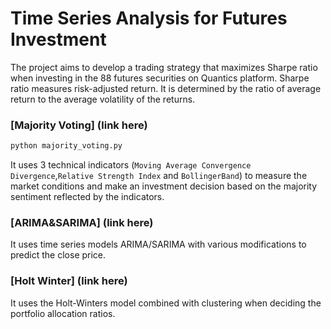# Time Series Analysis for Futures Investment
The project aims to develop a trading strategy that maximizes Sharpe ratio when investing in the 88 futures securities on Quantics platform. Sharpe ratio measures risk-adjusted return. It is determined by the ratio of average return to the average volatility of the returns. 

### [Majority Voting] (link here)
```sh
python majority_voting.py
```
It uses 3 technical indicators (`Moving Average Convergence Divergence`,`Relative Strength Index` and `BollingerBand`) to measure the market conditions and make an investment decision based on the majority sentiment reflected by the indicators.

### [ARIMA&SARIMA] (link here)
It uses time series models ARIMA/SARIMA with various modifications to predict the close price.

### [Holt Winter] (link here)
It uses the Holt-Winters model combined with clustering when deciding the portfolio allocation ratios.
